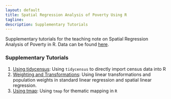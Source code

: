 ```yaml
---
layout: default
title: Spatial Regression Analysis of Poverty Using R
tagline: 
description: Supplementary Tutorials
---
```


Supplementary tutorials for the teaching note on Spatial Regression Analysis of Poverty in R. Data can be found [here](https://github.com/mkamenet3/SpatialRegPovertyR/tree/master/data).

### Supplementary Tutorials

1. [Using tidycensus](usingtidycensus.html): Using `tidycensus` to directly import census data into R
2. [Weighting and Transformations](weightingtransformations.html): Using linear transformations and population weights
in standard linear regression and spatial linear regression.
3. [Using tmap](tmap.html): Using `tmap` for thematic mapping in `R`

